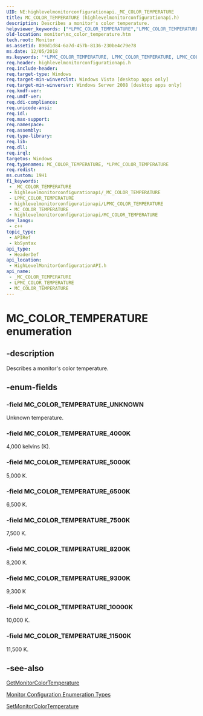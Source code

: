 ```yaml
---
UID: NE:highlevelmonitorconfigurationapi._MC_COLOR_TEMPERATURE
title: MC_COLOR_TEMPERATURE (highlevelmonitorconfigurationapi.h)
description: Describes a monitor's color temperature.
helpviewer_keywords: ["*LPMC_COLOR_TEMPERATURE","LPMC_COLOR_TEMPERATURE","LPMC_COLOR_TEMPERATURE enumeration pointer [Monitor Configuration]","MC_COLOR_TEMPERATURE","MC_COLOR_TEMPERATURE","MC_COLOR_TEMPERATURE enumeration [Monitor Configuration]","MC_COLOR_TEMPERATURE_10000K","MC_COLOR_TEMPERATURE_11500K","MC_COLOR_TEMPERATURE_4000K","MC_COLOR_TEMPERATURE_5000K","MC_COLOR_TEMPERATURE_6500K","MC_COLOR_TEMPERATURE_7500K","MC_COLOR_TEMPERATURE_8200K","MC_COLOR_TEMPERATURE_9300K","MC_COLOR_TEMPERATURE_UNKNOWN","highlevelmonitorconfigurationapi/LPMC_COLOR_TEMPERATURE","highlevelmonitorconfigurationapi/MC_COLOR_TEMPERATURE","highlevelmonitorconfigurationapi/MC_COLOR_TEMPERATURE_10000K","highlevelmonitorconfigurationapi/MC_COLOR_TEMPERATURE_11500K","highlevelmonitorconfigurationapi/MC_COLOR_TEMPERATURE_4000K","highlevelmonitorconfigurationapi/MC_COLOR_TEMPERATURE_5000K","highlevelmonitorconfigurationapi/MC_COLOR_TEMPERATURE_6500K","highlevelmonitorconfigurationapi/MC_COLOR_TEMPERATURE_7500K","highlevelmonitorconfigurationapi/MC_COLOR_TEMPERATURE_8200K","highlevelmonitorconfigurationapi/MC_COLOR_TEMPERATURE_9300K","highlevelmonitorconfigurationapi/MC_COLOR_TEMPERATURE_UNKNOWN","monitor.mc_color_temperature"]
old-location: monitor\mc_color_temperature.htm
tech.root: Monitor
ms.assetid: 890d1d84-6a7d-457b-8136-230be4c79e78
ms.date: 12/05/2018
ms.keywords: '*LPMC_COLOR_TEMPERATURE, LPMC_COLOR_TEMPERATURE, LPMC_COLOR_TEMPERATURE enumeration pointer [Monitor Configuration], MC_COLOR_TEMPERATURE, MC_COLOR_TEMPERATURE , MC_COLOR_TEMPERATURE enumeration [Monitor Configuration], MC_COLOR_TEMPERATURE_10000K, MC_COLOR_TEMPERATURE_11500K, MC_COLOR_TEMPERATURE_4000K, MC_COLOR_TEMPERATURE_5000K, MC_COLOR_TEMPERATURE_6500K, MC_COLOR_TEMPERATURE_7500K, MC_COLOR_TEMPERATURE_8200K, MC_COLOR_TEMPERATURE_9300K, MC_COLOR_TEMPERATURE_UNKNOWN, highlevelmonitorconfigurationapi/LPMC_COLOR_TEMPERATURE, highlevelmonitorconfigurationapi/MC_COLOR_TEMPERATURE, highlevelmonitorconfigurationapi/MC_COLOR_TEMPERATURE_10000K, highlevelmonitorconfigurationapi/MC_COLOR_TEMPERATURE_11500K, highlevelmonitorconfigurationapi/MC_COLOR_TEMPERATURE_4000K, highlevelmonitorconfigurationapi/MC_COLOR_TEMPERATURE_5000K, highlevelmonitorconfigurationapi/MC_COLOR_TEMPERATURE_6500K, highlevelmonitorconfigurationapi/MC_COLOR_TEMPERATURE_7500K, highlevelmonitorconfigurationapi/MC_COLOR_TEMPERATURE_8200K, highlevelmonitorconfigurationapi/MC_COLOR_TEMPERATURE_9300K, highlevelmonitorconfigurationapi/MC_COLOR_TEMPERATURE_UNKNOWN, monitor.mc_color_temperature'
req.header: highlevelmonitorconfigurationapi.h
req.include-header: 
req.target-type: Windows
req.target-min-winverclnt: Windows Vista [desktop apps only]
req.target-min-winversvr: Windows Server 2008 [desktop apps only]
req.kmdf-ver: 
req.umdf-ver: 
req.ddi-compliance: 
req.unicode-ansi: 
req.idl: 
req.max-support: 
req.namespace: 
req.assembly: 
req.type-library: 
req.lib: 
req.dll: 
req.irql: 
targetos: Windows
req.typenames: MC_COLOR_TEMPERATURE, *LPMC_COLOR_TEMPERATURE
req.redist: 
ms.custom: 19H1
f1_keywords:
 - _MC_COLOR_TEMPERATURE
 - highlevelmonitorconfigurationapi/_MC_COLOR_TEMPERATURE
 - LPMC_COLOR_TEMPERATURE
 - highlevelmonitorconfigurationapi/LPMC_COLOR_TEMPERATURE
 - MC_COLOR_TEMPERATURE
 - highlevelmonitorconfigurationapi/MC_COLOR_TEMPERATURE
dev_langs:
 - c++
topic_type:
 - APIRef
 - kbSyntax
api_type:
 - HeaderDef
api_location:
 - HighLevelMonitorConfigurationAPI.h
api_name:
 - _MC_COLOR_TEMPERATURE
 - LPMC_COLOR_TEMPERATURE
 - MC_COLOR_TEMPERATURE
---
```


# MC_COLOR_TEMPERATURE enumeration


## -description

Describes a monitor's color temperature.

## -enum-fields

### -field MC_COLOR_TEMPERATURE_UNKNOWN

Unknown temperature.

### -field MC_COLOR_TEMPERATURE_4000K

4,000 kelvins (K).

### -field MC_COLOR_TEMPERATURE_5000K

5,000 K.

### -field MC_COLOR_TEMPERATURE_6500K

6,500 K.

### -field MC_COLOR_TEMPERATURE_7500K

7,500 K.

### -field MC_COLOR_TEMPERATURE_8200K

8,200 K.

### -field MC_COLOR_TEMPERATURE_9300K

9,300 K

### -field MC_COLOR_TEMPERATURE_10000K

10,000 K.

### -field MC_COLOR_TEMPERATURE_11500K

11,500 K.

## -see-also

<a href="/windows/desktop/api/highlevelmonitorconfigurationapi/nf-highlevelmonitorconfigurationapi-getmonitorcolortemperature">GetMonitorColorTemperature</a>



<a href="/windows/desktop/Monitor/monitor-configuration-enumeration-types">Monitor Configuration Enumeration Types</a>



<a href="/windows/desktop/api/highlevelmonitorconfigurationapi/nf-highlevelmonitorconfigurationapi-setmonitorcolortemperature">SetMonitorColorTemperature</a>

